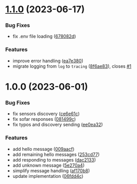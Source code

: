 # [1.1.0](https://github.com/ceski23/sofar-mqtt/compare/v1.0.0...v1.1.0) (2023-06-17)


### Bug Fixes

* fix .env file loading ([678082d](https://github.com/ceski23/sofar-mqtt/commit/678082def2f62e04709878dd7a67959acfcfb6a6))


### Features

* improve error handling ([ea7e380](https://github.com/ceski23/sofar-mqtt/commit/ea7e380a15487bda0457a230557b87c2fc49f10d))
* migrate logging from `log` to `tracing` ([8f6ae83](https://github.com/ceski23/sofar-mqtt/commit/8f6ae835910ddced2ae89e858ebbef9a51908127)), closes [#1](https://github.com/ceski23/sofar-mqtt/issues/1)

# 1.0.0 (2023-06-01)


### Bug Fixes

* fix sensors discovery ([ce6e61c](https://github.com/ceski23/sofar-mqtt/commit/ce6e61c35222d9866b7da2c56697b7d0844399b5))
* fix sofar responses ([081499c](https://github.com/ceski23/sofar-mqtt/commit/081499c7a15c3ac2a57ade86c33b2530a6759acb))
* fix typos and discovery sending ([ee0ea32](https://github.com/ceski23/sofar-mqtt/commit/ee0ea32b4412d1e56943b843ef02bc493f230249))


### Features

* add hello message ([009aacf](https://github.com/ceski23/sofar-mqtt/commit/009aacfecf116705a220f8ff210572847030156c))
* add remaining hello messages ([253cd77](https://github.com/ceski23/sofar-mqtt/commit/253cd77dbfba451aa405035f6c6ab8b55fcf9ef4))
* add responding to messages ([dac2133](https://github.com/ceski23/sofar-mqtt/commit/dac2133c23f06590916d73e26141b0c9cecb2ca3))
* add unknown message ([5e270a4](https://github.com/ceski23/sofar-mqtt/commit/5e270a4a80371b304cda3dd4e415714074b1971c))
* simplify message handling ([af170b8](https://github.com/ceski23/sofar-mqtt/commit/af170b873547f412c4c46cb4cab03a19f12efb7a))
* update implementation ([06fdd4c](https://github.com/ceski23/sofar-mqtt/commit/06fdd4c82854b2b5c6a849f1d98e29efb285fbd3))
